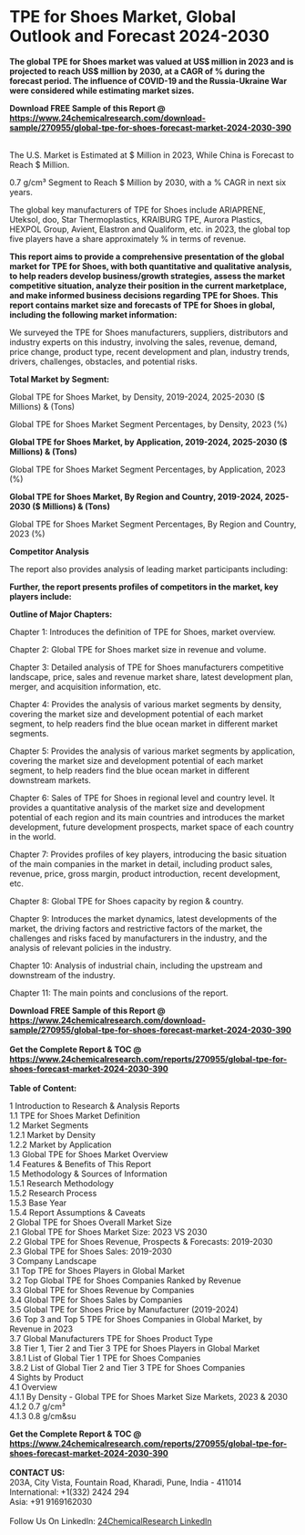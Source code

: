 <h1>TPE for Shoes Market, Global Outlook and Forecast 2024-2030</h1><p><strong>The global TPE for Shoes market was valued at US$ million in 2023 and is projected to reach US$ million by 2030, at a CAGR of % during the forecast period. The influence of COVID-19 and the Russia-Ukraine War were considered while estimating market sizes.</strong></p><p>
</p><p></p><div><b>Download FREE Sample of this Report @ 
            <a href="https://www.24chemicalresearch.com/download-sample/270955/global-tpe-for-shoes-forecast-market-2024-2030-390">
            https://www.24chemicalresearch.com/download-sample/270955/global-tpe-for-shoes-forecast-market-2024-2030-390</a></b></div><br><p>
The U.S. Market is Estimated at $ Million in 2023, While China is Forecast to Reach $ Million.</p><p>
0.7 g/cm³ Segment to Reach $ Million by 2030, with a % CAGR in next six years.</p><p>
The global key manufacturers of TPE for Shoes include ARIAPRENE, Uteksol, doo, Star Thermoplastics, KRAIBURG TPE, Aurora Plastics, HEXPOL Group, Avient, Elastron and Qualiform, etc. in 2023, the global top five players have a share approximately % in terms of revenue.</p><p>
<strong>This report aims to provide a comprehensive presentation of the global market for TPE for Shoes, with both quantitative and qualitative analysis, to help readers develop business/growth strategies, assess the market competitive situation, analyze their position in the current marketplace, and make informed business decisions regarding TPE for Shoes. This report contains market size and forecasts of TPE for Shoes in global, including the following market information:</strong></p><p>
</p><p>
</p><p>We surveyed the TPE for Shoes manufacturers, suppliers, distributors and industry experts on this industry, involving the sales, revenue, demand, price change, product type, recent development and plan, industry trends, drivers, challenges, obstacles, and potential risks.</p><p>
</p><p><strong>Total Market by Segment:</strong></p><p>
Global TPE for Shoes Market, by Density, 2019-2024, 2025-2030 ($ Millions) &amp; (Tons)</p><p>
Global TPE for Shoes Market Segment Percentages, by Density, 2023 (%)</p><p>
</p><p>
</p><p><strong>Global TPE for Shoes Market, by Application, 2019-2024, 2025-2030 ($ Millions) &amp; (Tons)</strong></p><p>
Global TPE for Shoes Market Segment Percentages, by Application, 2023 (%)</p><p>
</p><p>
</p><p><strong>Global TPE for Shoes Market, By Region and Country, 2019-2024, 2025-2030 ($ Millions) &amp; (Tons)</strong></p><p>
Global TPE for Shoes Market Segment Percentages, By Region and Country, 2023 (%)</p><p>
</p><p>
</p><p><strong>Competitor Analysis</strong></p><p>
The report also provides analysis of leading market participants including:</p><p>
</p><p>
</p><p><strong>Further, the report presents profiles of competitors in the market, key players include:</strong></p><p>
</p><p>
</p><p><strong>Outline of Major Chapters:</strong></p><p>
Chapter 1: Introduces the definition of TPE for Shoes, market overview.</p><p>
Chapter 2: Global TPE for Shoes market size in revenue and volume.</p><p>
Chapter 3: Detailed analysis of TPE for Shoes manufacturers competitive landscape, price, sales and revenue market share, latest development plan, merger, and acquisition information, etc.</p><p>
Chapter 4: Provides the analysis of various market segments by density, covering the market size and development potential of each market segment, to help readers find the blue ocean market in different market segments.</p><p>
Chapter 5: Provides the analysis of various market segments by application, covering the market size and development potential of each market segment, to help readers find the blue ocean market in different downstream markets.</p><p>
Chapter 6: Sales of TPE for Shoes in regional level and country level. It provides a quantitative analysis of the market size and development potential of each region and its main countries and introduces the market development, future development prospects, market space of each country in the world.</p><p>
Chapter 7: Provides profiles of key players, introducing the basic situation of the main companies in the market in detail, including product sales, revenue, price, gross margin, product introduction, recent development, etc.</p><p>
Chapter 8: Global TPE for Shoes capacity by region &amp; country.</p><p>
Chapter 9: Introduces the market dynamics, latest developments of the market, the driving factors and restrictive factors of the market, the challenges and risks faced by manufacturers in the industry, and the analysis of relevant policies in the industry.</p><p>
Chapter 10: Analysis of industrial chain, including the upstream and downstream of the industry.</p><p>
Chapter 11: The main points and conclusions of the report.</p><div><b>Download FREE Sample of this Report @ 
            <a href="https://www.24chemicalresearch.com/download-sample/270955/global-tpe-for-shoes-forecast-market-2024-2030-390">
            https://www.24chemicalresearch.com/download-sample/270955/global-tpe-for-shoes-forecast-market-2024-2030-390</a></b></div><br><div><b>Get the Complete Report & TOC @ 
            <a href="https://www.24chemicalresearch.com/reports/270955/global-tpe-for-shoes-forecast-market-2024-2030-390">
            https://www.24chemicalresearch.com/reports/270955/global-tpe-for-shoes-forecast-market-2024-2030-390</a></b></div><br>
            <b>Table of Content:</b><p>1 Introduction to Research & Analysis Reports<br />
    1.1 TPE for Shoes Market Definition<br />
    1.2 Market Segments<br />
        1.2.1 Market by Density<br />
        1.2.2 Market by Application<br />
    1.3 Global TPE for Shoes Market Overview<br />
    1.4 Features & Benefits of This Report<br />
    1.5 Methodology & Sources of Information<br />
        1.5.1 Research Methodology<br />
        1.5.2 Research Process<br />
        1.5.3 Base Year<br />
        1.5.4 Report Assumptions & Caveats<br />
2 Global TPE for Shoes Overall Market Size<br />
    2.1 Global TPE for Shoes Market Size: 2023 VS 2030<br />
    2.2 Global TPE for Shoes Revenue, Prospects & Forecasts: 2019-2030<br />
    2.3 Global TPE for Shoes Sales: 2019-2030<br />
3 Company Landscape<br />
    3.1 Top TPE for Shoes Players in Global Market<br />
    3.2 Top Global TPE for Shoes Companies Ranked by Revenue<br />
    3.3 Global TPE for Shoes Revenue by Companies<br />
    3.4 Global TPE for Shoes Sales by Companies<br />
    3.5 Global TPE for Shoes Price by Manufacturer (2019-2024)<br />
    3.6 Top 3 and Top 5 TPE for Shoes Companies in Global Market, by Revenue in 2023<br />
    3.7 Global Manufacturers TPE for Shoes Product Type<br />
    3.8 Tier 1, Tier 2 and Tier 3 TPE for Shoes Players in Global Market<br />
        3.8.1 List of Global Tier 1 TPE for Shoes Companies<br />
        3.8.2 List of Global Tier 2 and Tier 3 TPE for Shoes Companies<br />
4 Sights by Product<br />
    4.1 Overview<br />
        4.1.1 By Density - Global TPE for Shoes Market Size Markets, 2023 & 2030<br />
        4.1.2 0.7 g/cm&sup3;<br />
        4.1.3 0.8 g/cm&su</p><div><b>Get the Complete Report & TOC @ 
            <a href="https://www.24chemicalresearch.com/reports/270955/global-tpe-for-shoes-forecast-market-2024-2030-390">
            https://www.24chemicalresearch.com/reports/270955/global-tpe-for-shoes-forecast-market-2024-2030-390</a></b></div><br><b>CONTACT US:</b><br>
            203A, City Vista, Fountain Road, Kharadi, Pune, India - 411014<br>
            International: +1(332) 2424 294<br>
            Asia: +91 9169162030 <br><br>
            Follow Us On LinkedIn: <a href="https://www.linkedin.com/company/24chemicalresearch/">24ChemicalResearch LinkedIn</a>